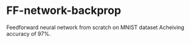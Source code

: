 # FF-network-backprop
Feedforward neural network from scratch on MNIST dataset
Acheiving accuracy of 97%.
